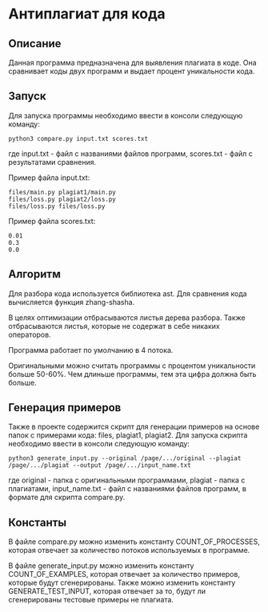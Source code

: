 # Антиплагиат для кода

## Описание

Данная программа предназначена для выявления плагиата в коде. Она сравнивает коды двух программ и выдает процент уникальности кода.

## Запуск

Для запуска программы необходимо ввести в консоли следующую команду:

```python3 compare.py input.txt scores.txt ```

где input.txt - файл с названиями файлов программ, scores.txt - файл с результатами сравнения.

Пример файла input.txt:

```
files/main.py plagiat1/main.py
files/loss.py plagiat2/loss.py
files/loss.py files/loss.py
```

Пример файла scores.txt:

```
0.01
0.3
0.0
```

## Алгоритм

Для разбора кода используется библиотека ast. Для сравнения кода вычисляется функция zhang-shasha.

В целях оптимизации отбрасываются листья дерева разбора. Также отбрасываются листья, которые не содержат в себе никаких операторов.

Программа работает по умолчанию в 4 потока.

Оригинальными можно считать программы с процентом уникальности больше 50-60%. Чем длиньше программы, тем эта цифра должна быть больше.

## Генерация примеров

Также в проекте содержится скрипт для генерации примеров на основе папок с примерами кода: files, plagiat1, plagiat2. Для запуска скрипта необходимо ввести в консоли следующую команду:

```python3 generate_input.py --original /page/.../original --plagiat /page/.../plagiat --output /page/.../input_name.txt```

где original - папка с оригинальными программами, plagiat - папка с плагиатами, input_name.txt - файл с названиями файлов программ, в формате для скрипта compare.py.

## Константы

В файле compare.py можно изменить константу COUNT_OF_PROCESSES, которая отвечает за количество потоков используемых в программе.

В файле generate_input.py можно изменить константу COUNT_OF_EXAMPLES, которая отвечает за количество примеров, которые будут сгенерированы. Также можно изменить константу GENERATE_TEST_INPUT, которая отвечает за то, будут ли сгенерированы тестовые примеры не плагиата.